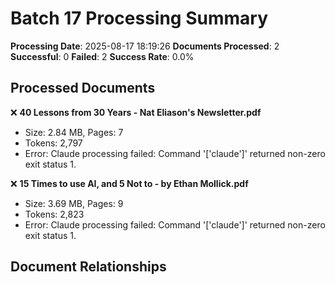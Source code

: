 # Batch 17 Processing Summary

**Processing Date**: 2025-08-17 18:19:26
**Documents Processed**: 2
**Successful**: 0
**Failed**: 2
**Success Rate**: 0.0%

## Processed Documents

❌ **40 Lessons from 30 Years - Nat Eliason's Newsletter.pdf**
   - Size: 2.84 MB, Pages: 7
   - Tokens: 2,797
   - Error: Claude processing failed: Command '['claude']' returned non-zero exit status 1.

❌ **15 Times to use AI, and 5 Not to - by Ethan Mollick.pdf**
   - Size: 3.69 MB, Pages: 9
   - Tokens: 2,823
   - Error: Claude processing failed: Command '['claude']' returned non-zero exit status 1.

## Document Relationships
